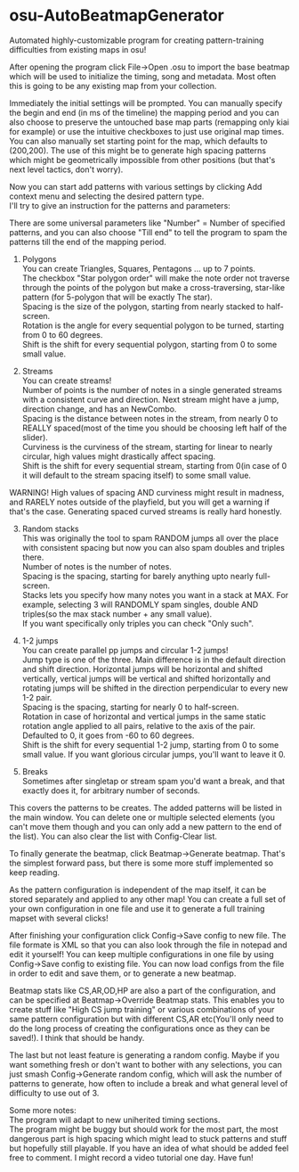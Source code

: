 # osu-AutoBeatmapGenerator
Automated highly-customizable program for creating pattern-training difficulties from existing maps in osu!

After opening the program click File->Open .osu to import the base beatmap which will be used to initialize the timing, song and metadata. Most often this is going to be any existing map from your collection.  
  
Immediately the initial settings will be prompted. You can manually specify the begin and end (in ms of the timeline) the mapping period and you can also choose to preserve the untouched base map parts (remapping only kiai for example) or use the intuitive checkboxes to just use original map times.  
You can also manually set starting point for the map, which defaults to (200,200). The use of this might be to generate high spacing patterns which might be geometrically impossible from other positions (but that's next level tactics, don't worry).  
  
Now you can start add patterns with various settings by clicking Add context menu and selecting the desired pattern type.  
I'll try to give an instruction for the patterns and parameters:  
  
There are some universal parameters like "Number" = Number of specified patterns, and you can also choose "Till end" to tell the program to spam the patterns till the end of the mapping period.  
  
1) Polygons  
You can create Triangles, Squares, Pentagons ... up to 7 points.  
The checkbox "Star polygon order" will make the note order not traverse through the points of the polygon but make a cross-traversing, star-like pattern (for 5-polygon that will be exactly The star).  
Spacing is the size of the polygon, starting from nearly stacked to half-screen.  
Rotation is the angle for every sequential polygon to be turned, starting from 0 to 60 degrees.  
Shift is the shift for every sequential polygon, starting from 0 to some small value.  
  
2) Streams  
You can create streams!  
Number of points is the number of notes in a single generated streams with a consistent curve and direction. Next stream might have a jump, direction change, and has an NewCombo.  
Spacing is the distance between notes in the stream, from nearly 0 to REALLY spaced(most of the time you should be choosing left half of the slider).  
Curviness is the curviness of the stream, starting for linear to nearly circular, high values might drastically affect spacing.  
Shift is the shift for every sequential stream, starting from 0(in case of 0 it will default to the stream spacing itself) to some small value.  
  
WARNING! High values of spacing AND curviness might result in madness, and RARELY notes outside of the playfield, but you will get a warning if that's the case. Generating spaced curved streams is really hard honestly.  
  
3) Random stacks  
This was originally the tool to spam RANDOM jumps all over the place with consistent spacing but now you can also spam doubles and triples there.  
Number of notes is the number of notes.  
Spacing is the spacing, starting for barely anything upto nearly full-screen.  
Stacks lets you specify how many notes you want in a stack at MAX. For example, selecting 3 will RANDOMLY spam singles, double AND triples(so the max stack number + any small value).  
If you want specifically only triples you can check "Only such".  
  
4) 1-2 jumps  
You can create parallel pp jumps and circular 1-2 jumps!  
Jump type is one of the three. Main difference is in the default direction and shift direction. Horizontal jumps will be horizontal and shifted vertically, vertical jumps will be vertical and shifted horizontally and rotating jumps will be shifted in the direction perpendicular to every new 1-2 pair.  
Spacing is the spacing, starting for nearly 0 to half-screen.  
Rotation in case of horizontal and vertical jumps in the same static rotation angle applied to all pairs, relative to the axis of the pair. Defaulted to 0, it goes from -60 to 60 degrees.  
Shift is the shift for every sequential 1-2 jump, starting from 0 to some small value. If you want glorious circular jumps, you'll want to leave it 0.  
  
5) Breaks  
Sometimes after singletap or stream spam you'd want a break, and that exactly does it, for arbitrary number of seconds.  
  
This covers the patterns to be creates. The added patterns will be listed in the main window. You can delete one or multiple selected elements (you can't move them though and you can only add a new pattern to the end of the list). You can also clear the list with Config-Clear list.  

To finally generate the beatmap, click Beatmap->Generate beatmap. That's the simplest forward pass, but there is some more stuff implemented so keep reading.  

As the pattern configuration is independent of the map itself, it can be stored separately and applied to any other map! You can create a full set of your own configuration in one file and use it to generate a full training mapset with several clicks!  
  
After finishing your configuration click Config->Save config to new file. The file formate is XML so that you can also look through the file in notepad and edit it yourself!
You can keep multiple configurations in one file by using Config->Save config to existing file. You can now load configs from the file in order to edit and save them, or to generate a new beatmap.  
  
Beatmap stats like CS,AR,OD,HP are also a part of the configuration, and can be specified at Beatmap->Override Beatmap stats. This enables you to create stuff like "High CS jump training" or various combinations of your same pattern configuration but with different CS,AR etc(You'll only need to do the long process of creating the configurations once as they can be saved!). I think that should be handy.  
  
The last but not least feature is generating a random config. Maybe if you want something fresh or don't want to bother with any selections, you can just smash Config->Generate random config, which will ask the number of patterns to generate, how often to include a break and what general level of difficulty to use out of 3.  
  
Some more notes:  
The program will adapt to new uniherited timing sections.  
The program might be buggy but should work for the most part, the most dangerous part is high spacing which might lead to stuck patterns and stuff but hopefully still playable.
If you have an idea of what should be added feel free to comment. I might record a video tutorial one day. Have fun!